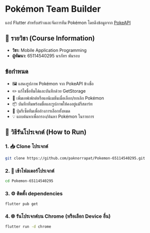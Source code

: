 # Pokémon Team Builder

แอป Flutter สำหรับสร้างและจัดการทีม Pokémon โดยดึงข้อมูลจาก [PokeAPI](https://pokeapi.co/)  

## 🏫 รายวิชา (Course Information)
- **วิชา:** Mobile Application Programming
- **ผู้พัฒนา:** 65114540295 นรภัทร พันรอบ 

## ข้อกำหนด

- 🖼️ แสดงรูปภาพ Pokémon จาก PokeAPI ข้างชื่อ
- ✏️ แก้ไขชื่อทีมได้และบันทึกด้วย GetStorage
- 🎨 เพิ่มเอฟเฟกต์หรือแอนิเมชันเมื่อเลือก/ยกเลิก Pokémon
- 📦 บันทึกทีมพร้อมชื่อและรูปภาพให้คงอยู่แม้รีสตาร์ท
- 🔗 ปุ่มรีเซ็ตทีมเพื่อล้างการเลือกทั้งหมด
- 💡 แถบค้นหาเพื่อกรอง/ค้นหา Pokémon ในรายการ

## 🚀 วิธีรันโปรเจกต์ (How to Run)

### 1. 📥 Clone โปรเจกต์
```bash
git clone https://github.com/paknorrapat/Pokemon-65114540295.git
```
### 2. 📁 เข้าโฟลเดอร์โปรเจกต์
```bash
cd Pokemon-65114540295
```
### 3. ⚙️ ติดตั้ง dependencies
```bash
flutter pub get
```
### 4. 🌐 รันโปรเจกต์บน Chrome (หรือเลือก Device อื่น)
```bash
flutter run -d chrome
```
